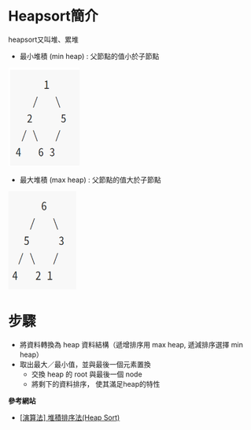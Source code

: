 # Heapsort簡介
  heapsort又叫堆、累堆
  * 最小堆積 (min heap) : 父節點的值小於子節點
 
   <img src='https://github.com/jason880111/My-learning-note/blob/master/image/%E6%93%B7%E5%8F%96.PNG' height=200 weight =200>
   
  * 最大堆積 (max heap) : 父節點的值大於子節點
   <img src='https://github.com/jason880111/My-learning-note/blob/master/image/%E6%93%B7%E5%8F%961.PNG' height=200 weight =200>
   
# 步驟
  * 將資料轉換為 heap 資料結構（遞增排序用 max heap, 遞減排序選擇 min heap）
  * 取出最大／最小值，並與最後一個元素置換
    * 交換 heap 的 root 與最後一個 node
    * 將剩下的資料排序， 使其滿足heap的特性
    
    
    
    
    
    
    
    
    
    
    
    
    
    
    
    
    
    
    
    
    
    
    
    
    
    
    
    
    
    
    
    
    
    
**參考網站**
* [[演算法] 堆積排序法(Heap Sort)](http://www.notepad.yehyeh.net/Content/Algorithm/Sort/Heap/Heap.php)
    
